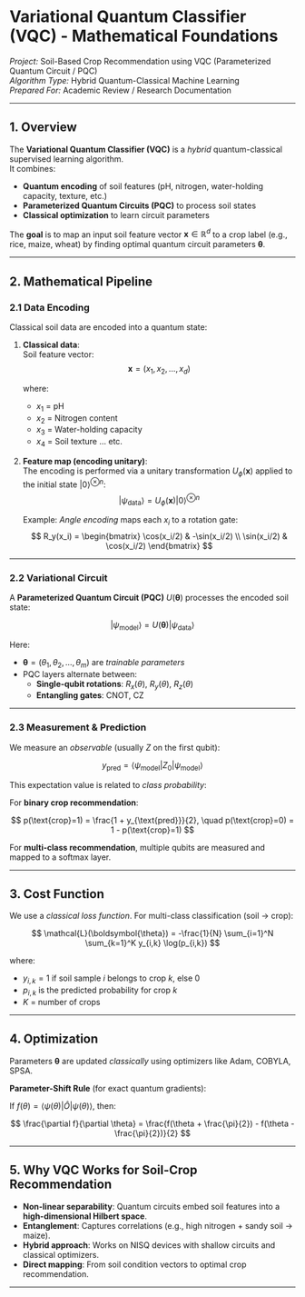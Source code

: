 # Variational Quantum Classifier (VQC) - Mathematical Foundations
*Project:* Soil-Based Crop Recommendation using VQC (Parameterized Quantum Circuit / PQC)  
*Algorithm Type:* Hybrid Quantum-Classical Machine Learning  
*Prepared For:* Academic Review / Research Documentation  

---

## 1. Overview

The **Variational Quantum Classifier (VQC)** is a *hybrid* quantum-classical supervised learning algorithm.  
It combines:
- **Quantum encoding** of soil features (pH, nitrogen, water-holding capacity, texture, etc.)  
- **Parameterized Quantum Circuits (PQC)** to process soil states  
- **Classical optimization** to learn circuit parameters  

The **goal** is to map an input soil feature vector $\mathbf{x} \in \mathbb{R}^d$ to a crop label (e.g., rice, maize, wheat) by finding optimal quantum circuit parameters $\boldsymbol{\theta}$.  

---

## 2. Mathematical Pipeline  

### 2.1 Data Encoding
Classical soil data are encoded into a quantum state:

1. **Classical data**:  
   Soil feature vector:  
   $$
   \mathbf{x} = (x_1, x_2, \dots, x_d)
   $$

   where:  
   - $x_1$ = pH  
   - $x_2$ = Nitrogen content  
   - $x_3$ = Water-holding capacity  
   - $x_4$ = Soil texture … etc.  

2. **Feature map (encoding unitary)**:  
   The encoding is performed via a unitary transformation $U_{\phi}(\mathbf{x})$ applied to the initial state $|0\rangle^{\otimes n}$:
   $$
   |\psi_{\text{data}}\rangle = U_{\phi}(\mathbf{x}) |0\rangle^{\otimes n}
   $$

   Example: *Angle encoding* maps each $x_i$ to a rotation gate:  
   $$
   R_y(x_i) = 
   \begin{bmatrix}
   \cos(x_i/2) & -\sin(x_i/2) \\
   \sin(x_i/2) & \cos(x_i/2)
   \end{bmatrix}
   $$

---

### 2.2 Variational Circuit
A **Parameterized Quantum Circuit (PQC)** $U(\boldsymbol{\theta})$ processes the encoded soil state:

$$
|\psi_{\text{model}}\rangle = U(\boldsymbol{\theta}) |\psi_{\text{data}}\rangle
$$

Here:
- $\boldsymbol{\theta} = (\theta_1, \theta_2, \dots, \theta_m)$ are *trainable parameters*  
- PQC layers alternate between:
  - **Single-qubit rotations**: $R_x(\theta)$, $R_y(\theta)$, $R_z(\theta)$  
  - **Entangling gates**: CNOT, CZ  

---

### 2.3 Measurement & Prediction
We measure an *observable* (usually $Z$ on the first qubit):

$$
y_{\text{pred}} = \langle \psi_{\text{model}} | Z_0 | \psi_{\text{model}} \rangle
$$

This expectation value is related to *class probability*:  

For **binary crop recommendation**:

$$
p(\text{crop}=1) = \frac{1 + y_{\text{pred}}}{2}, \quad p(\text{crop}=0) = 1 - p(\text{crop}=1)
$$

For **multi-class recommendation**, multiple qubits are measured and mapped to a softmax layer.

---

## 3. Cost Function
We use a *classical loss function*. For multi-class classification (soil → crop):  

$$
\mathcal{L}(\boldsymbol{\theta}) = -\frac{1}{N} \sum_{i=1}^N \sum_{k=1}^K y_{i,k} \log(p_{i,k})
$$

where:
- $y_{i,k} = 1$ if soil sample $i$ belongs to crop $k$, else $0$  
- $p_{i,k}$ is the predicted probability for crop $k$  
- $K$ = number of crops  

---

## 4. Optimization
Parameters $\boldsymbol{\theta}$ are updated *classically* using optimizers like Adam, COBYLA, SPSA.  

**Parameter-Shift Rule** (for exact quantum gradients):  

If $f(\theta) = \langle \psi(\theta) | \hat{O} | \psi(\theta) \rangle$, then:  

$$
\frac{\partial f}{\partial \theta} = \frac{f(\theta + \frac{\pi}{2}) - f(\theta - \frac{\pi}{2})}{2}
$$

---

## 5. Why VQC Works for Soil-Crop Recommendation
- **Non-linear separability**: Quantum circuits embed soil features into a **high-dimensional Hilbert space**.  
- **Entanglement**: Captures correlations (e.g., high nitrogen + sandy soil → maize).  
- **Hybrid approach**: Works on NISQ devices with shallow circuits and classical optimizers.  
- **Direct mapping**: From soil condition vectors to optimal crop recommendation.  

---
